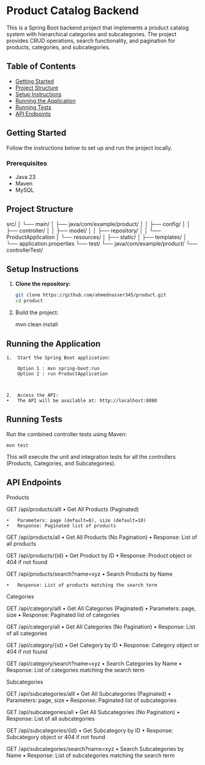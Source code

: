 # Product Catalog Backend

This is a Spring Boot backend project that implements a product catalog system with hierarchical categories and subcategories. The project provides CRUD operations, search functionality, and pagination for products, categories, and subcategories.

## Table of Contents
- [Getting Started](#getting-started)
- [Project Structure](#project-structure)
- [Setup Instructions](#setup-instructions)
- [Running the Application](#running-the-application)
- [Running Tests](#running-tests)
- [API Endpoints](#api-endpoints)

## Getting Started
Follow the instructions below to set up and run the project locally.

### Prerequisites
- Java 23
- Maven
- MySQL

## Project Structure
src/
│   └── main/
│       ├── java/com/example/product/
│       │   ├── config/
│       │   ├── controller/
│       │   ├── model/
│       │   ├── repository/
│       │   └── ProductApplication
│       └── resources/
│           ├── static/
│           ├── templates/
│           └── application.properties
└── test/
    └── java/com/example/product/
        └── controllerTest/
## Setup Instructions

1. **Clone the repository:**
   ```bash
   git clone https://github.com/ahmednasser345/product.git
   cd product


2. Build the project:

    mvn clean install


## Running the Application

	1.	Start the Spring Boot application:

        Option 1 : mvn spring-boot:run
        Option 2 : run ProductApplication



	2.	Access the API:
	•	The API will be available at: http://localhost:8080

## Running Tests

Run the combined controller tests using Maven:

    mvn test

This will execute the unit and integration tests for all the controllers (Products, Categories, and Subcategories).

## API Endpoints



Products



GET /api/products/alll
	•	Get All Products (Paginated)

	•	Parameters: page (default=0), size (default=10)
	•	Response: Paginated list of products

	

GET /api/products/all
	•	Get All Products (No Pagination)
	•	Response: List of all products

	

GET /api/products/{id}
	•	Get Product by ID
	•	Response: Product object or 404 if not found

	

GET /api/products/search?name=xyz
	•	Search Products by Name

	•	Response: List of products matching the search term

Categories

	

GET /api/category/alll
	•	Get All Categories (Paginated)
	•	Parameters: page, size
	•	Response: Paginated list of categories

	

GET /api/category/all
	•	Get All Categories (No Pagination)
	•	Response: List of all categories

	

GET /api/category/{id}
	•	Get Category by ID
	•	Response: Category object or 404 if not found



GET /api/category/search?name=xyz
	•	Search Categories by Name
	•	Response: List of categories matching the search term

Subcategories

	

GET /api/subcategories/alll
	•	Get All Subcategories (Paginated)
	•	Parameters: page, size
	•	Response: Paginated list of subcategories

	

GET /api/subcategories/all
	•	Get All Subcategories (No Pagination)
	•	Response: List of all subcategories

	

GET /api/subcategories/{id}
	•	Get Subcategory by ID
	•	Response: Subcategory object or 404 if not found

	

GET /api/subcategories/search?name=xyz
	•	Search Subcategories by Name
	•	Response: List of subcategories matching the search term
